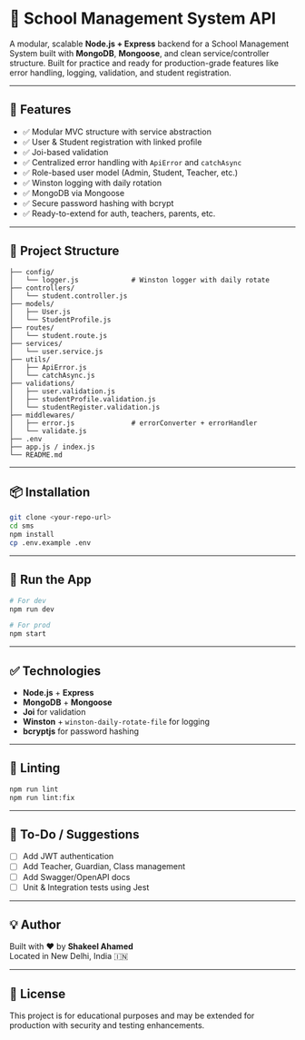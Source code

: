 # 🏫 School Management System API

A modular, scalable **Node.js + Express** backend for a School Management System built with **MongoDB**, **Mongoose**, and clean service/controller structure. Built for practice and ready for production-grade features like error handling, logging, validation, and student registration.

---

## 🚀 Features

- ✅ Modular MVC structure with service abstraction
- ✅ User & Student registration with linked profile
- ✅ Joi-based validation
- ✅ Centralized error handling with `ApiError` and `catchAsync`
- ✅ Role-based user model (Admin, Student, Teacher, etc.)
- ✅ Winston logging with daily rotation
- ✅ MongoDB via Mongoose
- ✅ Secure password hashing with bcrypt
- ✅ Ready-to-extend for auth, teachers, parents, etc.

---

## 📁 Project Structure

```
├── config/
│   └── logger.js             # Winston logger with daily rotate
├── controllers/
│   └── student.controller.js
├── models/
│   ├── User.js
│   └── StudentProfile.js
├── routes/
│   └── student.route.js
├── services/
│   └── user.service.js
├── utils/
│   ├── ApiError.js
│   └── catchAsync.js
├── validations/
│   ├── user.validation.js
│   ├── studentProfile.validation.js
│   └── studentRegister.validation.js
├── middlewares/
│   ├── error.js              # errorConverter + errorHandler
│   └── validate.js
├── .env
├── app.js / index.js
└── README.md
```

---

## 📦 Installation

```bash
git clone <your-repo-url>
cd sms
npm install
cp .env.example .env
```

---

## 🧪 Run the App

```bash
# For dev
npm run dev

# For prod
npm start
```

---

## ✅ Technologies

- **Node.js** + **Express**
- **MongoDB** + **Mongoose**
- **Joi** for validation
- **Winston** + `winston-daily-rotate-file` for logging
- **bcryptjs** for password hashing

---

## 🧹 Linting

```bash
npm run lint
npm run lint:fix
```

---

## 📌 To-Do / Suggestions

- [ ] Add JWT authentication
- [ ] Add Teacher, Guardian, Class management
- [ ] Add Swagger/OpenAPI docs
- [ ] Unit & Integration tests using Jest

---

## 💡 Author

Built with ❤️ by **Shakeel Ahamed**  
Located in New Delhi, India 🇮🇳

---

## 📄 License

This project is for educational purposes and may be extended for production with security and testing enhancements.
